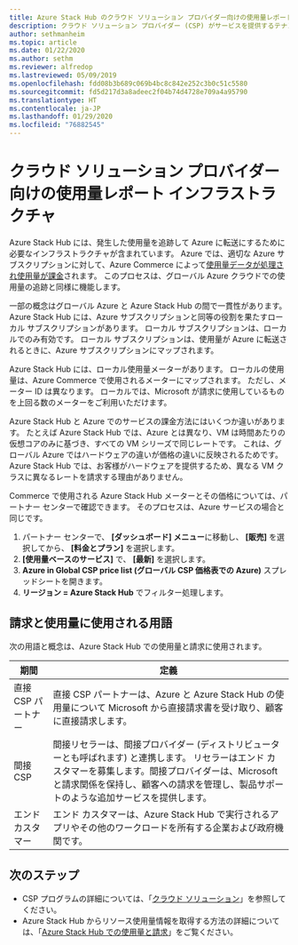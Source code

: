```yaml
---
title: Azure Stack Hub のクラウド ソリューション プロバイダー向けの使用量レポート インフラストラクチャ
description: クラウド ソリューション プロバイダー (CSP) がサービスを提供するテナントの使用量を追跡するために使用される使用量レポート インフラストラクチャについて説明します。
author: sethmanheim
ms.topic: article
ms.date: 01/22/2020
ms.author: sethm
ms.reviewer: alfredop
ms.lastreviewed: 05/09/2019
ms.openlocfilehash: fdd08b3b689c069b4bc8c842e252c3b0c51c5580
ms.sourcegitcommit: fd5d217d3a8adeec2f04b74d4728e709a4a95790
ms.translationtype: HT
ms.contentlocale: ja-JP
ms.lasthandoff: 01/29/2020
ms.locfileid: "76882545"
---
```

# <a name="usage-reporting-infrastructure-for-cloud-solution-providers"></a>クラウド ソリューション プロバイダー向けの使用量レポート インフラストラクチャ

Azure Stack Hub には、発生した使用量を追跡して Azure に転送にするために必要なインフラストラクチャが含まれています。 Azure では、適切な Azure サブスクリプションに対して、Azure Commerce によって[使用量データが処理され使用量が課金](azure-stack-billing-and-chargeback.md)されます。 このプロセスは、グローバル Azure クラウドでの使用量の追跡と同様に機能します。

一部の概念はグローバル Azure と Azure Stack Hub の間で一貫性があります。 Azure Stack Hub には、Azure サブスクリプションと同等の役割を果たすローカル サブスクリプションがあります。 ローカル サブスクリプションは、ローカルでのみ有効です。 ローカル サブスクリプションは、使用量が Azure に転送されるときに、Azure サブスクリプションにマップされます。

Azure Stack Hub には、ローカル使用量メーターがあります。 ローカルの使用量は、Azure Commerce で使用されるメーターにマップされます。 ただし、メーター ID は異なります。 ローカルでは、Microsoft が請求に使用しているものを上回る数のメーターをご利用いただけます。

Azure Stack Hub と Azure でのサービスの課金方法にはいくつか違いがあります。 たとえば Azure Stack Hub では、Azure とは異なり、VM は時間あたりの仮想コアのみに基づき、すべての VM シリーズで同じレートです。 これは、グローバル Azure ではハードウェアの違いが価格の違いに反映されるためです。 Azure Stack Hub では、お客様がハードウェアを提供するため、異なる VM クラスに異なるレートを請求する理由がありません。

Commerce で使用される Azure Stack Hub メーターとその価格については、パートナー センターで確認できます。 そのプロセスは、Azure サービスの場合と同じです。

1. パートナー センターで、 **[ダッシュボード] メニュー**に移動し、 **[販売]** を選択してから、 **[料金とプラン]** を選択します。
2. **[使用量ベースのサービス]** で、 **[最新]** を選択します。
3. **Azure in Global CSP price list (グローバル CSP 価格表での Azure)** スプレッドシートを開きます。
4. **リージョン = Azure Stack Hub** でフィルター処理します。

## <a name="terms-used-for-billing-and-usage"></a>請求と使用量に使用される用語

次の用語と概念は、Azure Stack Hub での使用量と請求に使用されます。

| 期間 | 定義 |
| --- | --- |
| 直接 CSP パートナー | 直接 CSP パートナーは、Azure と Azure Stack Hub の使用量について Microsoft から直接請求書を受け取り、顧客に直接請求します。 |
| 間接 CSP | 間接リセラーは、間接プロバイダー (ディストリビューターとも呼ばれます) と連携します。 リセラーはエンド カスタマーを募集します。間接プロバイダーは、Microsoft と請求関係を保持し、顧客への請求を管理し、製品サポートのような追加サービスを提供します。 |
| エンド カスタマー | エンド カスタマーは、Azure Stack Hub で実行されるアプリやその他のワークロードを所有する企業および政府機関です。 |

## <a name="next-steps"></a>次のステップ

- CSP プログラムの詳細については、「[クラウド ソリューション](https://partner.microsoft.com/solutions/microsoft-cloud-solutions)」を参照してください。
- Azure Stack Hub からリソース使用量情報を取得する方法の詳細については、「[Azure Stack Hub での使用量と請求](azure-stack-billing-and-chargeback.md)」をご覧ください。
